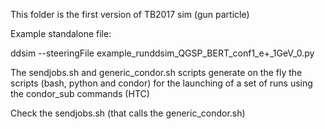 This folder is the first version of TB2017 sim (gun particle)

Example standalone file:

ddsim --steeringFile example_runddsim_QGSP_BERT_conf1_e+_1GeV_0.py


The sendjobs.sh and generic_condor.sh scripts generate on the fly the scripts (bash, python and condor) for the launching of a set of runs using the condor_sub commands (HTC)

Check the sendjobs.sh (that calls the generic_condor.sh)
